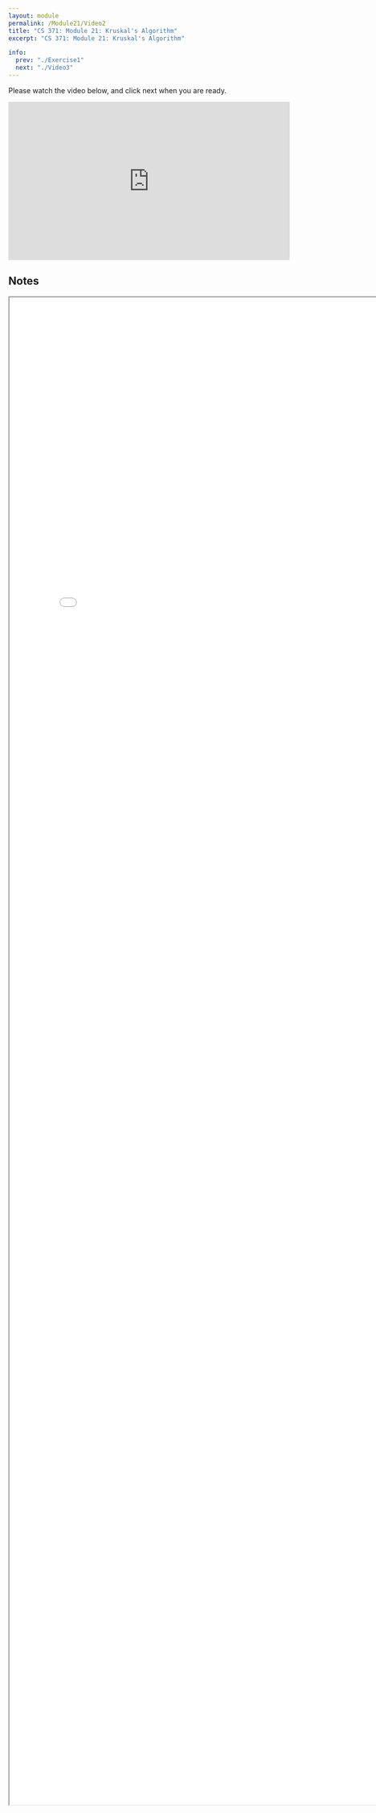 ```yaml
---
layout: module
permalink: /Module21/Video2
title: "CS 371: Module 21: Kruskal's Algorithm"
excerpt: "CS 371: Module 21: Kruskal's Algorithm"

info:
  prev: "./Exercise1"
  next: "./Video3"
---
```


Please watch the video below, and click next when you are ready.

<iframe width="560" height="315" src="https://www.youtube.com/embed/wZJu8gegr0w" title="YouTube video player" frameborder="0" allow="accelerometer; autoplay; clipboard-write; encrypted-media; gyroscope; picture-in-picture" allowfullscreen></iframe>

<h2>Notes</h2>

<iframe src = "../images/Module21/Kruskal.html" width="800" height="3000"></iframe>